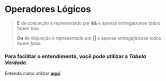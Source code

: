 # **Operadores Lógicos**

> **E** de conjunção é representado por **&&** e apenas entrega*true*se todos forem *true*.
>
> **Ou** de disjunção é representado por **||** e apenas entrega*false*se todos forem *false*.

### Para facilitar o entendimento, você pode utilizar a ***Tabela Verdade***.

Entenda como utilizar **[aqui](https://www.significados.com.br/tabela-verdade/)**.



